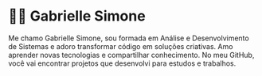 # 👩‍💻 Gabrielle Simone

Me chamo Gabrielle Simone, sou formada em Análise e Desenvolvimento de Sistemas e adoro transformar código em soluções criativas. Amo aprender novas tecnologias e compartilhar conhecimento. No meu GitHub, você vai encontrar projetos que desenvolvi para estudos e trabalhos.
